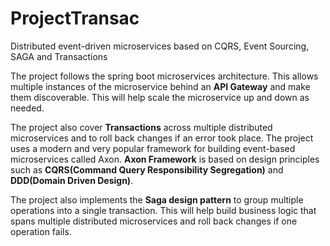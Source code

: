 # ProjectTransac
Distributed event-driven microservices based on CQRS, Event Sourcing, SAGA and Transactions

The project follows the spring boot microservices architecture.
This allows multiple instances of the microservice behind an **API Gateway** and make them discoverable. 
This will help scale the microservice up and down as needed.

The project also cover **Transactions** across multiple distributed microservices and to roll back changes if an error took place.
The project uses a modern and very popular framework for building event-based microservices called Axon. 
**Axon Framework** is based on design principles such as **CQRS(Command Query Responsibility Segregation)** and **DDD(Domain Driven Design)**.

The project also implements the **Saga design pattern** to group multiple operations into a single transaction. 
This will help build business logic that spans multiple distributed microservices and roll back changes if one operation fails.
